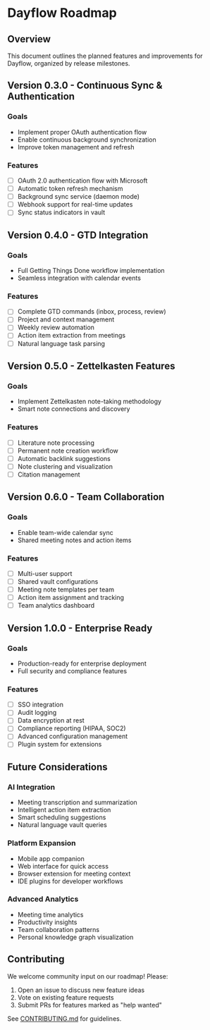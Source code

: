 # Dayflow Roadmap

## Overview

This document outlines the planned features and improvements for Dayflow, organized by release milestones.

## Version 0.3.0 - Continuous Sync & Authentication

### Goals
- Implement proper OAuth authentication flow
- Enable continuous background synchronization
- Improve token management and refresh

### Features
- [ ] OAuth 2.0 authentication flow with Microsoft
- [ ] Automatic token refresh mechanism
- [ ] Background sync service (daemon mode)
- [ ] Webhook support for real-time updates
- [ ] Sync status indicators in vault

## Version 0.4.0 - GTD Integration

### Goals
- Full Getting Things Done workflow implementation
- Seamless integration with calendar events

### Features
- [ ] Complete GTD commands (inbox, process, review)
- [ ] Project and context management
- [ ] Weekly review automation
- [ ] Action item extraction from meetings
- [ ] Natural language task parsing

## Version 0.5.0 - Zettelkasten Features

### Goals
- Implement Zettelkasten note-taking methodology
- Smart note connections and discovery

### Features
- [ ] Literature note processing
- [ ] Permanent note creation workflow
- [ ] Automatic backlink suggestions
- [ ] Note clustering and visualization
- [ ] Citation management

## Version 0.6.0 - Team Collaboration

### Goals
- Enable team-wide calendar sync
- Shared meeting notes and action items

### Features
- [ ] Multi-user support
- [ ] Shared vault configurations
- [ ] Meeting note templates per team
- [ ] Action item assignment and tracking
- [ ] Team analytics dashboard

## Version 1.0.0 - Enterprise Ready

### Goals
- Production-ready for enterprise deployment
- Full security and compliance features

### Features
- [ ] SSO integration
- [ ] Audit logging
- [ ] Data encryption at rest
- [ ] Compliance reporting (HIPAA, SOC2)
- [ ] Advanced configuration management
- [ ] Plugin system for extensions

## Future Considerations

### AI Integration
- Meeting transcription and summarization
- Intelligent action item extraction
- Smart scheduling suggestions
- Natural language vault queries

### Platform Expansion
- Mobile app companion
- Web interface for quick access
- Browser extension for meeting context
- IDE plugins for developer workflows

### Advanced Analytics
- Meeting time analytics
- Productivity insights
- Team collaboration patterns
- Personal knowledge graph visualization

## Contributing

We welcome community input on our roadmap! Please:
1. Open an issue to discuss new feature ideas
2. Vote on existing feature requests
3. Submit PRs for features marked as "help wanted"

See [CONTRIBUTING.md](CONTRIBUTING.md) for guidelines.